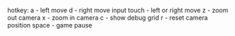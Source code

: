 hotkey:
a - left move
d - right move
input touch - left or right move
z - zoom out camera
x - zoom in camera
c - show debug grid
r - reset camera position
space - game pause